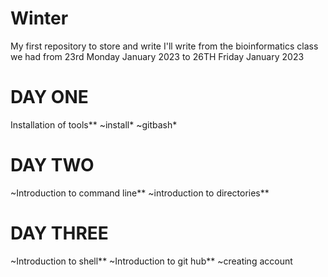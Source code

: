 # Winter
My first repository to store and write
I'll write from the bioinformatics class we had from 23rd Monday January 2023 to 26TH Friday January 2023 

# DAY ONE
Installation of tools**
 ~install*
 ~gitbash*

# DAY TWO
~Introduction to command line**
~introduction to directories**

# DAY THREE
~Introduction to shell**
~Introduction to git hub**
  ~creating account










